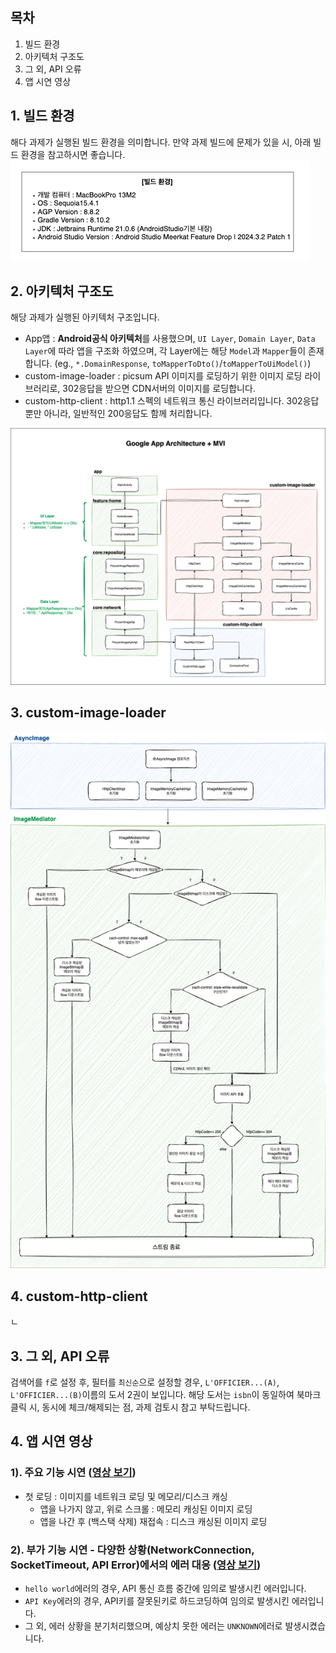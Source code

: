 ## 목차
1. 빌드 환경
2. 아키텍처 구조도
3. 그 외, API 오류
4. 앱 시연 영상

## 1. 빌드 환경
해다 과제가 실행된 빌드 환경을 의미합니다. 만약 과제 빌드에 문제가 있을 시, 아래 빌드 환경을 참고하시면 좋습니다.
![BuildConfig.png](readme-img/BuildConfig.png)

## 2. 아키텍처 구조도
해당 과제가 실행된 아키텍처 구조입니다. 

- App앱 : **Android공식 아키텍처**를 사용했으며, `UI Layer`, `Domain Layer`, `Data Layer`에 따라 앱을 구조화 하였으며, 각 Layer에는 해당 `Model`과 `Mapper`들이 존재합니다. (eg., `*.DomainResponse`, `toMapperToDto()`/`toMapperToUiModel()`)
- custom-image-loader : picsum API 이미지를 로딩하기 위한 이미지 로딩 라이브러리로, 302응답을 받으면 CDN서버의 이미지를 로딩합니다.
- custom-http-client : http1.1 스펙의 네트워크 통신 라이브러리입니다. 302응답 뿐만 아니라, 일반적인 200응답도 함께 처리합니다.

![Architecture.png](readme-img/Architecture.png)

## 3. custom-image-loader
![Architecture.png](readme-img/custom-image-loader.png)

## 4. custom-http-client
ㄴ

## 3. 그 외, API 오류
검색어를 `f`로 설정 후, 필터를 `최신순`으로 설정할 경우, `L'OFFICIER...(A)`, `L'OFFICIER...(B)`이름의 도서 2권이 보입니다.
해당 도서는 `isbn`이 동일하여 북마크 클릭 시, 동시에 체크/해제되는 점, 과제 검토시 참고 부탁드립니다.

[//]: # (![BenchmarkResult.png]&#40;readme-img/apiError.png&#41;)

## 4. 앱 시연 영상
### 1). 주요 기능 시연 ([영상 보기](readme-img/main.mp4))
- 첫 로딩 : 이미지를 네트워크 로딩 및 메모리/디스크 캐싱
  - 앱을 나가지 않고, 위로 스크롤 : 메모리 캐싱된 이미지 로딩
  - 앱을 나간 후 (백스택 삭제) 재접속 : 디스크 캐싱된 이미지 로딩

### 2). 부가 기능 시연 - 다양한 상황(NetworkConnection, SocketTimeout, API Error)에서의 에러 대응 ([영상 보기](readme-img/sub2.mp4))
- `hello world`에러의 경우, API 통신 흐름 중간에 임의로 발생시킨 에러입니다.
- `API Key`에러의 경우, API키를 잘못된키로 하드코딩하여 임의로 발생시킨 에러입니다.
- 그 외, 에러 상황을 분기처리했으며, 예상치 못한 에러는 `UNKNOWN`에러로 발생시켰습니다.
